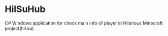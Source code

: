 # HilSuHub
C# Windows application for check main info of player in Hilarious Minecraft project(hil.su)
